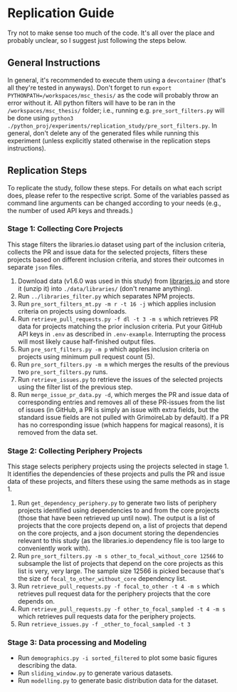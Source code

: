 
# Replication Guide

Try not to make sense too much of the code. 
It's all over the place and probably unclear, so I suggest just following the steps below.

## General Instructions
In general, it's recommended to execute them using a ``devcontainer`` (that's all they're tested in anyways).
Don't forget to run ``export PYTHONPATH=/workspaces/msc_thesis/`` as the code will probably throw an error without it.
All python filters will have to be ran in the ``/workspaces/msc_thesis/`` folder; i.e., running e.g. ``pre_sort_filters.py`` will be done using ``python3 ./python_proj/experiments/replication_study/pre_sort_filters.py``.
In general, don't delete any of the generated files while running this experiment (unless explicitly stated otherwise in the replication steps instructions).

## Replication Steps

To replicate the study, follow these steps.
For details on what each script does, please refer to the respective script.
Some of the variables passed as command line arguments can be changed according to your needs (e.g., the number of used API keys and threads.)

### Stage 1: Collecting Core Projects

This stage filters the libraries.io dataset using part of the inclusion criteria, collects the PR and issue data for the selected projects, filters these projects based on different inclusion criteria, and stores their outcomes in separate ``json`` files.

1. Download data (v1.6.0 was used in this study) from [libraries.io](libraries.io/data) and store it (unzip it) into ``./data/libraries/`` (don't rename anything).
2. Run ``../libraries_filter.py`` which separates NPM projects.
3. Run ``pre_sort_filters_mt.py -m r -t 16 -j`` which applies inclusion criteria on projects using downloads.
4. Run ``retrieve_pull_requests.py -f dl -t 3 -m s`` which retrieves PR data for projects matching the prior inclusion criteria. Put your GitHub API keys in ``.env`` as described in ``.env-example``. Interrupting the process will most likely cause half-finished output files.
5. Run ``pre_sort_filters.py -m p`` which applies inclusion criteria on projects using minimum pull request count (5).
6. Run ``pre_sort_filters.py -m m`` which merges the results of the previous two ``pre_sort_filters.py`` runs.
7. Run ``retrieve_issues.py`` to retrieve the issues of the selected projects using the filter list of the previous step.
8. Run ``merge_issue_pr_data.py -d``, which merges the PR and issue data of corresponding entries and removes all of these PR-issues from the list of issues (in GitHub, a PR is simply an issue with extra fields, but the standard issue fields are not pulled with GrimoireLab by default). If a PR has no corresponding issue (which happens for magical reasons), it is removed from the data set.

### Stage 2: Collecting Periphery Projects

This stage selects periphery projects using the projects selected in stage 1.
It identifies the dependencies of these projects and pulls the PR and issue data of these projects, and filters these using the same methods as in stage 1.

1. Run ``get_dependency_periphery.py`` to generate two lists of periphery projects identified using dependencies to and from the core projects (those that have been retrieved up until now).
  The output is a list of projects that the core projects depend on, a list of projects that depend on the core projects, and a json document storing the dependencies relevant to this study (as the libraries.io dependency file is too large to conveniently work with).
2. Run ``pre_sort_filters.py -m s other_to_focal_without_core 12566`` to subsample the list of projects that depend on the core projects as this list is very, very large. The sample size 12566 is picked because that's the size of ``focal_to_other_without_core`` dependency list.
3. Run ``retrieve_pull_requests.py -f focal_to_other -t 4 -m s`` which retrieves pull request data for the periphery projects that the core depends on.
4. Run ``retrieve_pull_requests.py -f other_to_focal_sampled -t 4 -m s`` which retrieves pull requests data for the periphery projects.
5. Run ``retrieve_issues.py -f _other_to_focal_sampled -t 3``
<!-- 
5. Run ``data_sorter.py -k closed_at -d ./data/libraries/npm-libraries-1.6.0-2020-01-12/predictors/included_projects.csv -e npm -f pull-requests -t 4``
- Run ``post_sort_filters.py -i ./data/libraries/npm-libraries-1.6.0-2020-01-12/pull-requests/sorted.json -o ./data/libraries/npm-libraries-1.6.0-2020-01-12/pull-requests/sorted_filtered.json -m pcuadgb`` to filter data based on platform and pull request close time and whether the user is a bot or a deleted account. -->

### Stage 3: Data processing and Modeling

- Run ``demographics.py -i sorted_filtered`` to plot some basic figures describing the data.
- Run ``sliding_window.py`` to generate various datasets.
- Run ``modelling.py`` to generate basic distribution data for the dataset.
